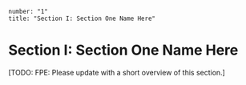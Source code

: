 ```metadata
number: "1"
title: "Section I: Section One Name Here"
```

# Section I: Section One Name Here

[TODO: FPE: Please update with a short overview of this section.]
